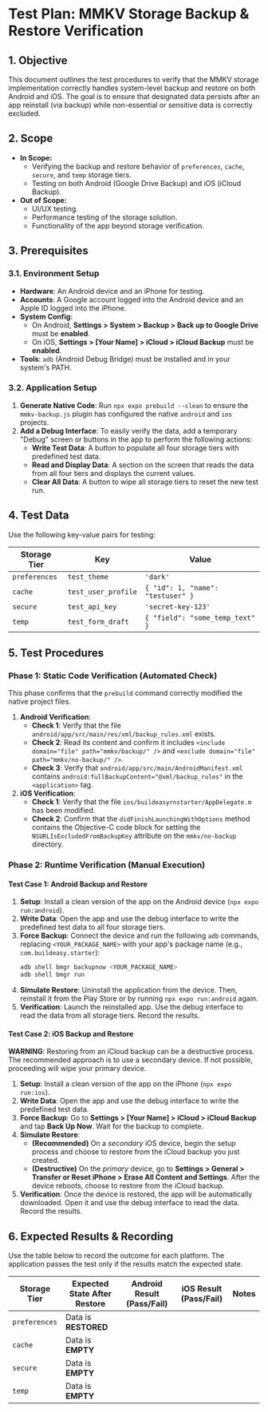 # Test Plan: MMKV Storage Backup & Restore Verification

## 1. Objective

This document outlines the test procedures to verify that the MMKV storage implementation correctly handles system-level backup and restore on both Android and iOS. The goal is to ensure that designated data persists after an app reinstall (via backup) while non-essential or sensitive data is correctly excluded.

## 2. Scope

- **In Scope:**
  - Verifying the backup and restore behavior of `preferences`, `cache`, `secure`, and `temp` storage tiers.
  - Testing on both Android (Google Drive Backup) and iOS (iCloud Backup).
- **Out of Scope:**
  - UI/UX testing.
  - Performance testing of the storage solution.
  - Functionality of the app beyond storage verification.

## 3. Prerequisites

### 3.1. Environment Setup

- **Hardware**: An Android device and an iPhone for testing.
- **Accounts**: A Google account logged into the Android device and an Apple ID logged into the iPhone.
- **System Config**:
  - On Android, **Settings > System > Backup > Back up to Google Drive** must be **enabled**.
  - On iOS, **Settings > [Your Name] > iCloud > iCloud Backup** must be **enabled**.
- **Tools**: `adb` (Android Debug Bridge) must be installed and in your system's PATH.

### 3.2. Application Setup

1.  **Generate Native Code**: Run `npx expo prebuild --clean` to ensure the `mmkv-backup.js` plugin has configured the native `android` and `ios` projects.
2.  **Add a Debug Interface**: To easily verify the data, add a temporary "Debug" screen or buttons in the app to perform the following actions:
    - **Write Test Data**: A button to populate all four storage tiers with predefined test data.
    - **Read and Display Data**: A section on the screen that reads the data from all four tiers and displays the current values.
    - **Clear All Data**: A button to wipe all storage tiers to reset the new test run.

## 4. Test Data

Use the following key-value pairs for testing:

| Storage Tier  | Key                 | Value                             |
| ------------- | ------------------- | --------------------------------- |
| `preferences` | `test_theme`        | `'dark'`                          |
| `cache`       | `test_user_profile` | `{ "id": 1, "name": "testuser" }` |
| `secure`      | `test_api_key`      | `'secret-key-123'`                |
| `temp`        | `test_form_draft`   | `{ "field": "some_temp_text" }`   |

## 5. Test Procedures

### Phase 1: Static Code Verification (Automated Check)

This phase confirms that the `prebuild` command correctly modified the native project files.

1.  **Android Verification**:
    - **Check 1**: Verify that the file `android/app/src/main/res/xml/backup_rules.xml` exists.
    - **Check 2**: Read its content and confirm it includes `<include domain="file" path="mmkv/backup/" />` and `<exclude domain="file" path="mmkv/no-backup/" />`.
    - **Check 3**: Verify that `android/app/src/main/AndroidManifest.xml` contains `android:fullBackupContent="@xml/backup_rules"` in the `<application>` tag.
2.  **iOS Verification**:
    - **Check 1**: Verify that the file `ios/buildeasyrnstarter/AppDelegate.m` has been modified.
    - **Check 2**: Confirm that the `didFinishLaunchingWithOptions` method contains the Objective-C code block for setting the `NSURLIsExcludedFromBackupKey` attribute on the `mmkv/no-backup` directory.

### Phase 2: Runtime Verification (Manual Execution)

#### Test Case 1: Android Backup and Restore

1.  **Setup**: Install a clean version of the app on the Android device (`npx expo run:android`).
2.  **Write Data**: Open the app and use the debug interface to write the predefined test data to all four storage tiers.
3.  **Force Backup**: Connect the device and run the following `adb` commands, replacing `<YOUR_PACKAGE_NAME>` with your app's package name (e.g., `com.buildeasy.starter`):
    ```bash
    adb shell bmgr backupnow <YOUR_PACKAGE_NAME>
    adb shell bmgr run
    ```
4.  **Simulate Restore**: Uninstall the application from the device. Then, reinstall it from the Play Store or by running `npx expo run:android` again.
5.  **Verification**: Launch the reinstalled app. Use the debug interface to read the data from all storage tiers. Record the results.

#### Test Case 2: iOS Backup and Restore

**WARNING**: Restoring from an iCloud backup can be a destructive process. The recommended approach is to use a secondary device. If not possible, proceeding will wipe your primary device.

1.  **Setup**: Install a clean version of the app on the iPhone (`npx expo run:ios`).
2.  **Write Data**: Open the app and use the debug interface to write the predefined test data.
3.  **Force Backup**: Go to **Settings > [Your Name] > iCloud > iCloud Backup** and tap **Back Up Now**. Wait for the backup to complete.
4.  **Simulate Restore**:
    - **(Recommended)** On a _secondary_ iOS device, begin the setup process and choose to restore from the iCloud backup you just created.
    - **(Destructive)** On the _primary_ device, go to **Settings > General > Transfer or Reset iPhone > Erase All Content and Settings**. After the device reboots, choose to restore from the iCloud backup.
5.  **Verification**: Once the device is restored, the app will be automatically downloaded. Open it and use the debug interface to read the data. Record the results.

## 6. Expected Results & Recording

Use the table below to record the outcome for each platform. The application passes the test only if the results match the expected state.

| Storage Tier  | Expected State After Restore | Android Result (Pass/Fail) | iOS Result (Pass/Fail) | Notes |
| ------------- | ---------------------------- | -------------------------- | ---------------------- | ----- |
| `preferences` | Data is **RESTORED**         |                            |                        |       |
| `cache`       | Data is **EMPTY**            |                            |                        |       |
| `secure`      | Data is **EMPTY**            |                            |                        |       |
| `temp`        | Data is **EMPTY**            |                            |                        |       |
